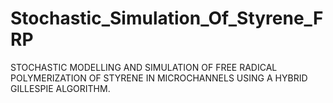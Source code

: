 # Stochastic_Simulation_Of_Styrene_FRP
STOCHASTIC MODELLING AND SIMULATION OF FREE RADICAL POLYMERIZATION OF STYRENE IN MICROCHANNELS USING A HYBRID GILLESPIE ALGORITHM.
